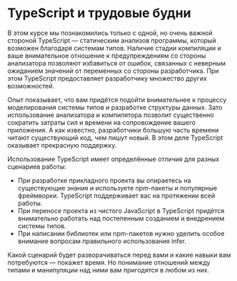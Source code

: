 # TypeScript и трудовые будни

В этом курсе мы познакомились только с одной, но очень важной стороной TypeScript — статическим анализов программы, который возможен благодаря системам типов. Наличие стадии компиляции и ваше внимательное отношение к предупреждениям со стороны анализатора позволяют избавиться от ошибок, связанных с неверным ожиданием значений от переменных со стороны разработчика. При этом TypeScript предоставляет разработчику множество других возможностей.

Опыт показывает, что вам придётся подойти внимательнее к процессу моделирования системы типов и разработке структуры данных. Зато использование анализатора и компилятора позволит существенно сократить затраты сил и времени на сопровождение вашего приложения. А как известно, разработчики большую часть времени читают существующий код, чем пишут новый. В этом деле TypeScript оказывает прекрасную поддержку.

Использование TypeScript имеет определённые отличия для разных сценариев работы:

* При разработке прикладного проекта вы опираетесь на существующие знания и используете npm-пакеты и популярные фреймворки. TypeScript поддерживает вас на протяжении всей работы.
* При переносе проекта из чистого JavaScript в TypeScript придётся внимательно работать над постепенным созданием и внедрением системы типов.
* При написании библиотек или npm-пакетов нужно уделить особое внимание вопросам правильного использования infer.

Какой сценарий будет разворачиваться перед вами и какие навыки вам потребуются — покажет время. Но понимание отношений между типами и манипуляции над ними вам пригодятся в любом из них.
